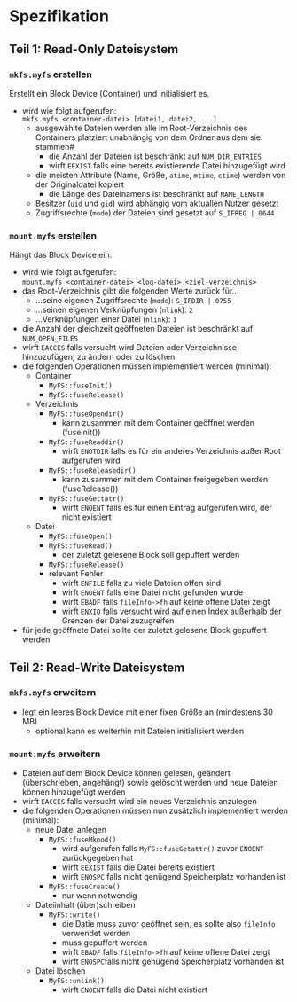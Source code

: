 # Spezifikation

## Teil 1: Read-Only Dateisystem

### `mkfs.myfs` erstellen

Erstellt ein Block Device (Container) und initialisiert es.

- wird wie folgt aufgerufen:<br>
  `mkfs.myfs <container-datei> [datei1, datei2, ...]`
    - ausgewählte Dateien werden alle im Root-Verzeichnis des Containers platziert unabhängig von dem Ordner aus dem sie stammen#
        - die Anzahl der Dateien ist beschränkt auf `NUM_DIR_ENTRIES`
        - wirft `EEXIST` falls eine bereits existierende Datei hinzugefügt wird
    - die meisten Attribute (Name, Größe, `atime`, `mtime`, `ctime`) werden von der Originaldatei kopiert
        - die Länge des Dateinamens ist beschränkt auf `NAME_LENGTH`
    - Besitzer (`uid` und `gid`) wird abhängig vom aktuallen Nutzer gesetzt
    - Zugriffsrechte (`mode`) der Dateien sind gesetzt auf `S_IFREG | 0644`

### `mount.myfs` erstellen

Hängt das Block Device ein.

- wird wie folgt aufgerufen:<br>
  `mount.myfs <container-datei> <log-datei> <ziel-verzeichnis>`
- das Root-Verzeichnis gibt die folgenden Werte zurück für...
    - ...seine eigenen Zugriffsrechte (`mode`): `S_IFDIR | 0755`
    - ...seinen eigenen Verknüpfungen (`nlink`): `2`
    - ...Verknüpfungen einer Datei (`nlink`): `1`
- die Anzahl der gleichzeit geöffneten Dateien ist beschränkt auf `NUM_OPEN_FILES`
- wirft `EACCES` falls versucht wird Dateien oder Verzeichnisse hinzuzufügen, zu ändern oder zu löschen
- die folgenden Operationen müssen implementiert werden (minimal):
    - Container
        - `MyFS::fuseInit()`
        - `MyFS::fuseRelease()`
    - Verzeichnis
        - `MyFS::fuseOpendir()`
            - kann zusammen mit dem Container geöffnet werden (fuseInit())
        - `MyFS::fuseReaddir()`
            - wirft `ENOTDIR` falls es für ein anderes Verzeichnis außer Root aufgerufen wird
        - `MyFS::fuseReleasedir()`
            - kann zusammen mit dem Container freigegeben werden (fuseRelease())
        - `MyFS::fuseGettatr()`
            - wirft `ENOENT` falls es für einen Eintrag aufgerufen wird, der nicht existiert
    - Datei
        - `MyFS::fuseOpen()`
        - `MyFS::fuseRead()`
            - der zuletzt gelesene Block soll gepuffert werden
        - `MyFS::fuseRelease()`
        - relevant Fehler
            - wirft `ENFILE` falls zu viele Dateien offen sind
            - wirft `ENOENT` falls eine Datei nicht gefunden wurde
            - wirft `EBADF` falls `fileInfo->fh` auf keine offene Datei zeigt
            - wirft `ENXIO` falls versucht wird auf einen Index außerhalb der Grenzen der Datei zuzugreifen
- für jede geöffnete Datei sollte der zuletzt gelesene Block gepuffert werden

## Teil 2: Read-Write Dateisystem

### `mkfs.myfs` erweitern

- legt ein leeres Block Device mit einer fixen Größe an (mindestens 30 MB)
    - optional kann es weiterhin mit Dateien initialisiert werden

### `mount.myfs` erweitern

- Dateien auf dem Block Device können gelesen, geändert (überschrieben, angehängt) sowie gelöscht werden und neue Dateien können hinzugefügt werden
- wirft `EACCES` falls versucht wird ein neues Verzeichnis anzulegen
- die folgenden Operationen müssen nun zusätzlich implementiert werden (minimal):
    - neue Datei anlegen
        - `MyFS::fuseMknod()`
            - wird aufgerufen falls `MyFS::fuseGetattr()` zuvor `ENOENT` zurückgegeben hat
            - wirft `EEXIST` falls die Datei bereits existiert
            - wirft `ENOSPC` falls nicht genügend Speicherplatz vorhanden ist
        - `MyFS::fuseCreate()`
            - nur wenn notwendig
    - Dateiinhalt (über)schreiben
        - `MyFS::write()`
            - die Datie muss zuvor geöffnet sein, es sollte also `fileInfo` verwendet werden
            - muss gepuffert werden
            - wirft `EBADF` falls `fileInfo->fh` auf keine offene Datei zeigt
            - wirft `ENOSPC`falls nicht genügend Speicherplatz vorhanden ist
    - Datei löschen
        - `MyFS::unlink()`
            - wirft `ENOENT` falls die Datei nicht existiert
